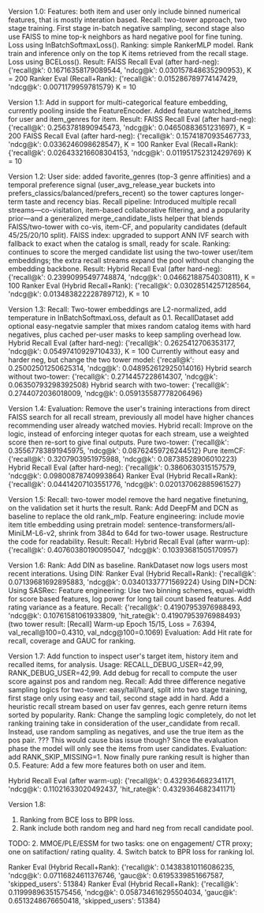 Version 1.0:
Features: both item and user only include binned numerical features, that is mostly interation based.
Recall: two-tower approach, two stage training. First stage in-batch negative sampling, second stage also use FAISS to mine top-k neighbors as hard negative pool for fine tuning. Loss using InBatchSoftmaxLoss().
Ranking: simple RankerMLP model. Rank train and inference only on the top K items retrieved from the recall stage. Loss using BCELoss().
Result:
FAISS Recall Eval (after hard-neg): {'recall@k': 0.16716358179089544, 'ndcg@k': 0.030157848635290953}, K = 200
Ranker Eval (Recall+Rank): {'recall@k': 0.015286789774147429, 'ndcg@k': 0.0071179959781579} K = 10

Version 1.1:
Add in support for multi-categorical feature embedding, currently pooling inside the FeatureEncoder. Added feature watched_items for user and item_genres for item.
Result: 
FAISS Recall Eval (after hard-neg): {'recall@k': 0.2563781890945473, 'ndcg@k': 0.04650883651231697}, K = 200
FAISS Recall Eval (after hard-neg): {'recall@k': 0.15741870935467733, 'ndcg@k': 0.0336246098628547}, K = 100
Ranker Eval (Recall+Rank): {'recall@k': 0.026433216608304153, 'ndcg@k': 0.011951752312429769} K = 10

Version 1.2:
User side: added favorite_genres (top-3 genre affinities) and a temporal preference signal (user_avg_release_year buckets into prefers_classics/balanced/prefers_recent) so the tower captures longer-term taste and recency bias.
Recall pipeline: Introduced multiple recall streams—co-visitation, item-based collaborative filtering, and a popularity prior—and a generalized merge_candidate_lists helper that blends FAISS/two-tower with co-vis, item-CF, and popularity candidates (default 45/25/20/10 split).
FAISS index: upgraded to support ANN IVF search with fallback to exact when the catalog is small, ready for scale.
Ranking: continues to score the merged candidate list using the two-tower user/item embeddings; the extra recall streams expand the pool without changing the embedding backbone.
Result:
Hybrid Recall Eval (after hard-neg): {'recall@k': 0.23990995497748874, 'ndcg@k': 0.04662188754030811}, K = 100
Ranker Eval (Hybrid Recall+Rank): {'recall@k': 0.03028514257128564, 'ndcg@k': 0.013483822228789712}, K = 10

Version 1.3:
Recall: Two-tower embeddings are L2-normalized, add temperature in InBatchSoftmaxLoss, default as 0.1. RecallDataset add optional easy-negatvie sampler that mixes random catalog items with hard negatives, plus cached per-user masks to keep sampling overhead low. 
Hybrid Recall Eval (after hard-neg): {'recall@k': 0.2625412706353177, 'ndcg@k': 0.05497410929710433}, K = 100
Currently without easy and harder neg, but change the two tower model: {'recall@k': 0.25002501250625314, 'ndcg@k': 0.048952612925014016}
Hybrid search without two-tower: {'recall@k': 0.2714457228614307, 'ndcg@k': 0.06350793298392508}
Hybrid search with two-tower: {'recall@k': 0.2744072036018009, 'ndcg@k': 0.059135587778206496}

Version 1.4:
Evaluation: Remove the user's training interactions from direct FAISS search for all recall stream, previously all model have higher chances recommending user already watched movies.
Hybrid recall: Improve on the logic, instead of enforcing integer quotas for each stream, use a weighted score then re-sort to give final outputs.
Pure two-tower: {'recall@k': 0.35567783891945975, 'ndcg@k': 0.08762459726244512}
Pure itemCF: {'recall@k': 0.3207903951975988, 'ndcg@k': 0.08738528906010223}
Hybrid Recall Eval (after hard-neg): {'recall@k': 0.3860630315157579, 'ndcg@k': 0.09800878740993864}
Ranker Eval (Hybrid Recall+Rank): {'recall@k': 0.04414207103551776, 'ndcg@k': 0.020137062885961527}

Version 1.5:
Recall: two-tower model remove the hard negative finetuning, on the validation set it hurts the result.
Rank: Add DeepFM and DCN as baseline to replace the old rank_mlp.
Feature engineering: include movie item title embedding using pretrain model: sentence-transformers/all-MiniLM-L6-v2, shrink from 384d to 64d for two-tower usage.
Restructure the code for readability.
Result:
Recall:
Hybrid Recall Eval (after warm-up): {'recall@k': 0.40760380190095047, 'ndcg@k': 0.10393681505170957}


Version 1.6:
Rank: Add DIN as baseline. RankDataset now logs users most recent interations.
    Using DIN:    Ranker Eval (Hybrid Recall+Rank): {'recall@k': 0.07139681692895883, 'ndcg@k': 0.03401337771569224}
    Using DIN+DCN: 
    Using SASRec:
Feature engineering: Use two binning schemes, equal-width for score based features, log power for long tail count based features. Add rating variance as a feature.
Recall: {'recall@k': 0.41907953976988493, 'ndcg@k': 0.10761581061933809, 'hit_rate@k': 0.41907953976988493} 
(two tower result: [Recall] Warm-up Epoch 15/15, Loss = 7.6394, val_recall@100=0.4310, val_ndcg@100=0.1069)
Evaluation: Add Hit rate for recall, coverage and GAUC for ranking. 


Version 1.7:
Add function to inspect user's target item, history item and recalled items, for analysis. Usage: RECALL_DEBUG_USER=42,99, RANK_DEBUG_USER=42,99. Add debug for recall to compute the user score against pos and random neg.
Recall: Add three difference negative sampling logics for two-tower: easy/tail/hard, split into two stage training, first stage only using easy and tail, second stage add in hard. Add a heuristic recall stream based on user fav genres, each genre return items sorted by popularity.
Rank: Change the sampling logic completely, do not let ranking training take in consideration of the user_candidate from recall. Instead, use random sampling as negatives, and use the true item as the pos pair. ??? This would cause bias issue though? Since the evaluation phase the model will only see the items from user candidates.
Evaluation: add RANK_SKIP_MISSING=1. Now finally pure ranking result is higher than 0.5.
Feature: Add a few more features both on user and item.

Hybrid Recall Eval (after warm-up): {'recall@k': 0.4329364682341171, 'ndcg@k': 0.11021633020492437, 'hit_rate@k': 0.4329364682341171}


Version 1.8:
1. Ranking from BCE loss to BPR loss.
2. Rank include both random neg and hard neg from recall candidate pool.


TODO:
2. MMOE/PLE/ESSM for two tasks: one on engagement/ CTR proxy; one on satifaction/ rating quality.
4. Switch batck to BPR loss for ranking lol.



Ranker Eval (Hybrid Recall+Rank): {'recall@k': 0.14383810116086235, 'ndcg@k': 0.07116824611376746, 'gauc@k': 0.6195339851667587, 'skipped_users': 51384}
Ranker Eval (Hybrid Recall+Rank): {'recall@k': 0.11999896351575456, 'ndcg@k': 0.058734616295504034, 'gauc@k': 0.6513248676650418, 'skipped_users': 51384}